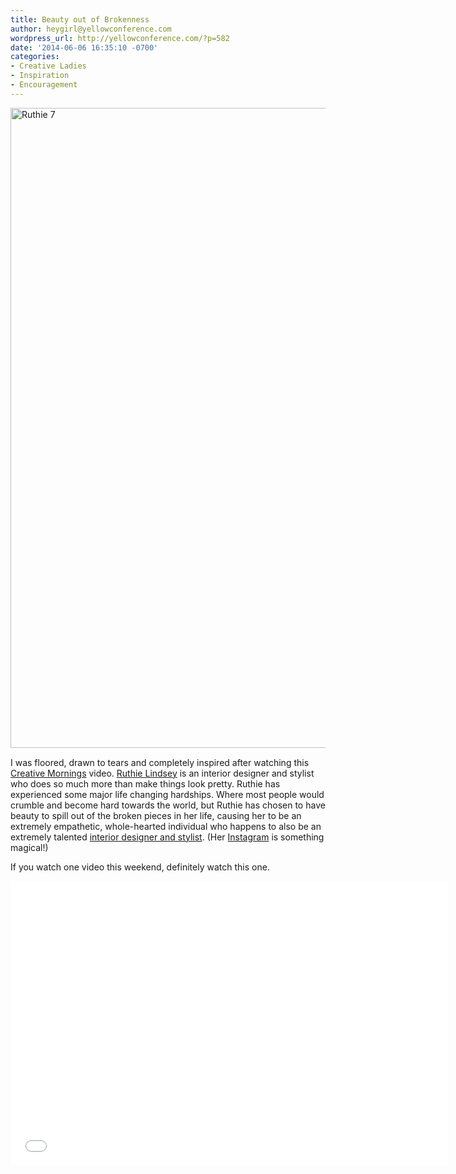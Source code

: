```yaml
---
title: Beauty out of Brokenness
author: heygirl@yellowconference.com
wordpress_url: http://yellowconference.com/?p=582
date: '2014-06-06 16:35:10 -0700'
categories:
- Creative Ladies
- Inspiration
- Encouragement
---
```

<p><a href="http://yellowconference.com/wp-content/uploads/2014/06/Ruthie-7.jpg"><img class="alignnone size-large wp-image-584" style="margin-top: 0px; margin-bottom: 15px;" alt="Ruthie 7" src="http://yellowconference.com/wp-content/uploads/2014/06/Ruthie-7-747x1024.jpg" width="747" height="1024" /></a><br />
I was floored, drawn to tears and completely inspired after watching this <a href="http://creativemornings.com/" target="_blank">Creative Mornings</a> video. <a href="http://www.ruthielindsey.com/" target="_blank">Ruthie Lindsey</a> is an interior designer and stylist who does so much more than make things look pretty. Ruthie has experienced some major life changing hardships. Where most people would crumble and become hard towards the world, but Ruthie has chosen to have beauty to spill out of the broken pieces in her life, causing her to be an extremely empathetic, whole-hearted individual who happens to also be an extremely talented <a href="http://www.ruthielindsey.com/work/" target="_blank">interior designer and stylist</a>. (Her <a href="http://instagram.com/ruthielindsey" target="_blank">Instagram</a> is something magical!)</p>
<p>If you watch one video this weekend, definitely watch this one.</p>
<p><iframe src="//www.youtube.com/embed/1SX8TdENTPQ" height="455" width="700" allowfullscreen="" frameborder="0"></iframe></p>
